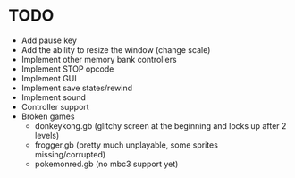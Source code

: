 # TODO

- Add pause key
- Add the ability to resize the window (change scale)
- Implement other memory bank controllers
- Implement STOP opcode
- Implement GUI
- Implement save states/rewind
- Implement sound
- Controller support
- Broken games
  - donkeykong.gb (glitchy screen at the beginning and locks up after 2 levels)
  - frogger.gb (pretty much unplayable, some sprites missing/corrupted)
  - pokemonred.gb (no mbc3 support yet)